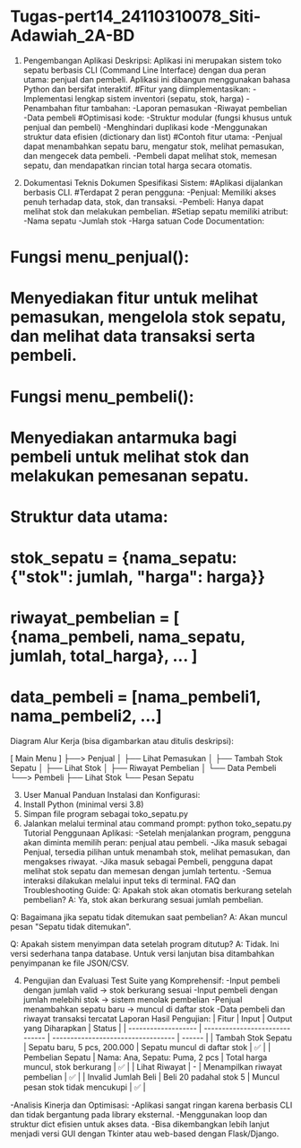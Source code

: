 # Tugas-pert14_24110310078_Siti-Adawiah_2A-BD
1. Pengembangan Aplikasi
Deskripsi:
   Aplikasi ini merupakan sistem toko sepatu berbasis CLI (Command Line Interface) dengan dua peran utama: penjual dan pembeli. Aplikasi ini dibangun menggunakan bahasa Python dan bersifat interaktif.
#Fitur yang diimplementasikan:
-Implementasi lengkap sistem inventori (sepatu, stok, harga)
-Penambahan fitur tambahan:
-Laporan pemasukan
-Riwayat pembelian
-Data pembeli
#Optimisasi kode:
-Struktur modular (fungsi khusus untuk penjual dan pembeli)
-Menghindari duplikasi kode
-Menggunakan struktur data efisien (dictionary dan list)
#Contoh fitur utama:
-Penjual dapat menambahkan sepatu baru, mengatur stok, melihat pemasukan, dan mengecek data pembeli.
-Pembeli dapat melihat stok, memesan sepatu, dan mendapatkan rincian total harga secara otomatis.

2. Dokumentasi Teknis
Dokumen Spesifikasi Sistem:
#Aplikasi dijalankan berbasis CLI.
#Terdapat 2 peran pengguna:
-Penjual: Memiliki akses penuh terhadap data, stok, dan transaksi.
-Pembeli: Hanya dapat melihat stok dan melakukan pembelian.
#Setiap sepatu memiliki atribut:
-Nama sepatu
-Jumlah stok
-Harga satuan
Code Documentation:
# Fungsi menu_penjual():
# Menyediakan fitur untuk melihat pemasukan, mengelola stok sepatu, dan melihat data transaksi serta pembeli.

# Fungsi menu_pembeli():
# Menyediakan antarmuka bagi pembeli untuk melihat stok dan melakukan pemesanan sepatu.

# Struktur data utama:
# stok_sepatu = {nama_sepatu: {"stok": jumlah, "harga": harga}}
# riwayat_pembelian = [ {nama_pembeli, nama_sepatu, jumlah, total_harga}, ... ]
# data_pembeli = [nama_pembeli1, nama_pembeli2, ...]

Diagram Alur Kerja (bisa digambarkan atau ditulis deskripsi):

[ Main Menu ]
   ├──> Penjual
   │     ├── Lihat Pemasukan
   │     ├── Tambah Stok Sepatu
   │     ├── Lihat Stok
   │     ├── Riwayat Pembelian
   │     └── Data Pembeli
   └──> Pembeli
         ├── Lihat Stok
         └── Pesan Sepatu

3. User Manual
Panduan Instalasi dan Konfigurasi:
1. Install Python (minimal versi 3.8)
2. Simpan file program sebagai toko_sepatu.py
3. Jalankan melalui terminal atau command prompt:
python toko_sepatu.py
Tutorial Penggunaan Aplikasi:
-Setelah menjalankan program, pengguna akan diminta memilih peran: penjual atau pembeli.
-Jika masuk sebagai Penjual, tersedia pilihan untuk menambah stok, melihat pemasukan, dan mengakses riwayat.
-Jika masuk sebagai Pembeli, pengguna dapat melihat stok sepatu dan memesan dengan jumlah tertentu.
-Semua interaksi dilakukan melalui input teks di terminal.
FAQ dan Troubleshooting Guide:
Q: Apakah stok akan otomatis berkurang setelah pembelian?
A: Ya, stok akan berkurang sesuai jumlah pembelian.

Q: Bagaimana jika sepatu tidak ditemukan saat pembelian?
A: Akan muncul pesan "Sepatu tidak ditemukan".

Q: Apakah sistem menyimpan data setelah program ditutup?
A: Tidak. Ini versi sederhana tanpa database. Untuk versi lanjutan bisa ditambahkan penyimpanan ke file JSON/CSV.

4. Pengujian dan Evaluasi
Test Suite yang Komprehensif:
-Input pembeli dengan jumlah valid → stok berkurang sesuai
-Input pembeli dengan jumlah melebihi stok → sistem menolak pembelian
-Penjual menambahkan sepatu baru → muncul di daftar stok
-Data pembeli dan riwayat transaksi tercatat
Laporan Hasil Pengujian:
| Fitur               | Input                          | Output yang Diharapkan             | Status |
| ------------------- | ------------------------------ | ---------------------------------- | ------ |
| Tambah Stok Sepatu  | Sepatu baru, 5 pcs, 200.000    | Sepatu muncul di daftar stok       | ✅      |
| Pembelian Sepatu    | Nama: Ana, Sepatu: Puma, 2 pcs | Total harga muncul, stok berkurang | ✅      |
| Lihat Riwayat       | -                              | Menampilkan riwayat pembelian      | ✅      |
| Invalid Jumlah Beli | Beli 20 padahal stok 5         | Muncul pesan stok tidak mencukupi  | ✅      |

-Analisis Kinerja dan Optimisasi:
-Aplikasi sangat ringan karena berbasis CLI dan tidak bergantung pada library eksternal.
-Menggunakan loop dan struktur dict efisien untuk akses data.
-Bisa dikembangkan lebih lanjut menjadi versi GUI dengan Tkinter atau web-based dengan Flask/Django.



